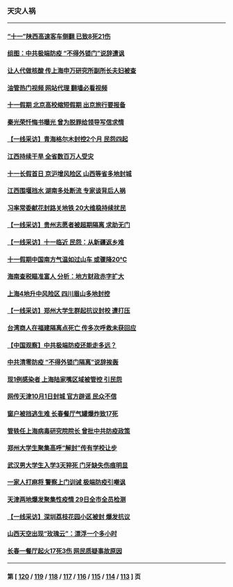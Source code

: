### 天灾人祸
---
#### [“十一”陕西高速客车侧翻 已致8死21伤](../../pages/ncid280/n13837122.md?10021627) 
#### [组图：中共极端防疫 “不得外锁门”说辞遭讽](../../pages/ncid280/n13836847.md?10021627) 
#### [让人代做核酸 传上海申万研究所副所长夫妇被查](../../pages/ncid280/n13836745.md?10021627) 
#### [油管热门视频 网站代理 翻墙必看视频](http://209.222.30.114:81/youtube.html?10021627)
#### [十一假期 北京高校缩短假期 出京旅行要报备](../../pages/ncid280/n13836742.md?10021627) 
#### [秦光荣忏悔书曝光 曾为脱罪给领导写信求情](../../pages/ncid280/n13836690.md?10021627) 
#### [【一线采访】青海格尔木封控2个月 民怨四起](../../pages/ncid280/n13836720.md?10021627) 
#### [江西持续干旱 全省数百万人受灾](../../pages/ncid280/n13836696.md?10021627) 
#### [十一长假首日 京沪增风险区 山西等省多地封城](../../pages/ncid280/n13836535.md?10021627) 
#### [江西围堰挡水 湖南多处断流 专家谈背后人祸](../../pages/ncid280/n13835528.md?10021627) 
#### [习率常委献花封路关地铁 20大维稳持续扰民](../../pages/ncid280/n13836130.md?10021627) 
#### [【一线采访】贵州志愿者被超期隔离 求助无门](../../pages/ncid280/n13836203.md?10021627) 
#### [【一线采访】十一临近 民怨：从新疆返乡难](../../pages/ncid280/n13836124.md?10021627) 
#### [十一假期中国南方气温如过山车 或骤降20℃](../../pages/ncid280/n13835824.md?10021627) 
#### [海南查税瞄准富人 分析：地方财政赤字扩大](../../pages/ncid280/n13835957.md?10021627) 
#### [上海4地升中风险区 四川眉山多地封控](../../pages/ncid280/n13835767.md?10021627) 
#### [【一线采访】郑州大学生群起抗议封校 遭打压](../../pages/ncid280/n13835520.md?10021627) 
#### [台湾商人在福建隔离点死亡 传多次呼救未获回应](../../pages/ncid280/n13835622.md?10021627) 
#### [【中国观察】中共极端防疫还能走多远？](../../pages/ncid280/n13835529.md?10021627) 
#### [中共清零防疫 “不得外锁门隔离”说辞挨轰](../../pages/ncid280/n13835291.md?10021627) 
#### [现1例感染者 上海陆家嘴区域被管控 引民怨](../../pages/ncid280/n13835313.md?10021627) 
#### [网传天津10月1日封城 官方辟谣 民众不信](../../pages/ncid280/n13835014.md?10021627) 
#### [窗户被挡逃生难 长春餐厅气罐爆炸致17死](../../pages/ncid280/n13834910.md?10021627) 
#### [管轶任上海病毒研究院院长 曾批中共防疫政策](../../pages/ncid280/n13834896.md?10021627) 
#### [郑州大学生聚集高呼“解封”传有学校让步](../../pages/ncid280/n13834753.md?10021627) 
#### [武汉男大学生入学3天猝死 门牙缺失伤痕明显](../../pages/ncid280/n13834441.md?10021627) 
#### [一家人打麻将 警察上门训诫 极端防疫引嘲讽](../../pages/ncid280/n13834455.md?10021627) 
#### [天津两地爆发聚集性疫情 29日全市全员检测](../../pages/ncid280/n13834524.md?10021627) 
#### [【一线采访】深圳荔枝花园小区被封 爆发抗议](../../pages/ncid280/n13834469.md?10021627) 
#### [山西天空出现“玫瑰云”：漂浮一个多小时](../../pages/ncid280/n13834482.md?10021627) 
#### [长春一餐厅起火17死3伤 网民质疑事故原因](../../pages/ncid280/n13834400.md?10021627) 

---
#### 第 [ [120](./120.md?10021627) / [119](./119.md?10021627) / [118](./118.md?10021627) / [117](./117.md?10021627) / [116](./116.md?10021627) / [115](./115.md?10021627) / [114](./114.md?10021627) / [113](./113.md?10021627) ] 页
